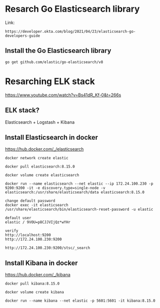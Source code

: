# Resarch Go Elasticsearch library

Link:

```
https://developer.okta.com/blog/2021/04/23/elasticsearch-go-developers-guide
```

## Install the Go Elasticsearch library

```
go get github.com/elastic/go-elasticsearch/v8
```

#

#

# Resarching ELK stack

https://www.youtube.com/watch?v=Bs41dR_Kf-0&t=266s

## ELK stack?

Elasticsearch + Logstash + Kibana

## Install Elasticsearch in docker

https://hub.docker.com/_/elasticsearch

```
docker network create elastic

docker pull elasticsearch:8.15.0

docker volume create elasticsearch

docker run --name elasticsearch --net elastic --ip 172.24.100.230 -p 9200:9200 -it -e discovery.type=single-node -v elasticsearch:/usr/share/elasticsearch/data elasticsearch:8.15.0

change default password
docker exec -it elasticsearch /usr/share/elasticsearch/bin/elasticsearch-reset-password -u elastic

default user
elastic / 9VOU=p8CJJVIjQz*wYHr

verify
http://localhost:9200
http://172.24.100.230:9200

http://172.24.100.230:9200/stsc/_search
```

## Install Kibana in docker

https://hub.docker.com/_/kibana

```
docker pull kibana:8.15.0

docker volume create kibana

docker run --name kibana --net elastic -p 5601:5601 -it kibana:8.15.0
```

